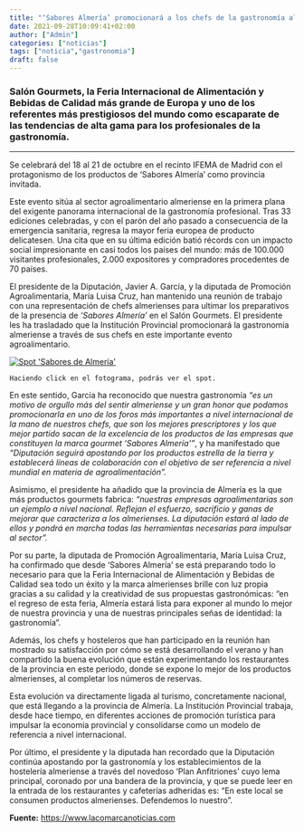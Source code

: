 ```yaml
---
title: "‘Sabores Almería’ promocionará a los chefs de la gastronomía almeriense en el Salón Gourmets"
date: 2021-09-28T10:09:41+02:00
author: ["Admin"]
categories: ["noticias"]
tags: ["noticia","gastronomia"]
draft: false
---
```

### Salón Gourmets, la Feria Internacional de Alimentación y Bebidas de Calidad más grande de Europa y uno de los referentes más prestigiosos del mundo como escaparate de las tendencias de alta gama para los profesionales de la gastronomía. 

***
  Se celebrará del 18 al 21 de octubre en el recinto IFEMA de Madrid con el protagonismo de los productos de ‘Sabores Almería’ como provincia invitada.
  
  Este evento sitúa al sector agroalimentario almeriense en la primera plana del exigente panorama internacional de la gastronomía profesional. Tras 33 ediciones celebradas, y con el parón del año pasado a consecuencia de la emergencia sanitaria, regresa la mayor feria europea de producto delicatesen. Una cita que en su última edición batió récords con un impacto social impresionante en casi todos los países del mundo: más de 100.000 visitantes profesionales, 2.000 expositores y compradores procedentes de 70 países.

  El presidente de la Diputación, Javier A. García, y la diputada de Promoción Agroalimentaria, María Luisa Cruz, han mantenido una reunión de trabajo con una representación de chefs almerienses para ultimar los preparativos de la presencia de _‘Sabores Almería’_ en el Salón Gourmets. El presidente les ha trasladado que la Institución Provincial promocionará la gastronomía almeriense a través de sus chefs en este importante evento agroalimentario. 


  [![Spot 'Sabores de Almería'](https://img.youtube.com/vi/5ZO_jedd2D0/0.jpg)](https://www.youtube.com/watch?v=5ZO_jedd2D0 "Spot 'Sabores de Almería'")  
  
    Haciendo click en el fotograma, podrás ver el spot.
  

  
  En este sentido, García ha reconocido que nuestra gastronomía _“es un motivo de orgullo más del sentir almeriense y un gran honor que podamos promocionarla en uno de los foros más importantes a nivel internacional de la mano de nuestros chefs, que son los mejores prescriptores y los que mejor partido sacan de la excelencia de los productos de las empresas que constituyen la marca gourmet ‘Sabores Almería'”_, y ha manifestado que _“Diputación seguirá apostando por los productos estrella de la tierra y establecerá líneas de colaboración con el objetivo de ser referencia a nivel mundial en materia de agroalimentación”._

  Asimismo, el presidente ha añadido que la provincia de Almería es la que más productos gourmets fabrica: _“nuestras empresas agroalimentarias son un ejemplo a nivel nacional. Reflejan el esfuerzo, sacrificio y ganas de mejorar que caracteriza a los almerienses. La diputación estará al lado de ellos y pondrá en marcha todas las herramientas necesarias para impulsar al sector”._

  Por su parte, la diputada de Promoción Agroalimentaria, María Luisa Cruz, ha confirmado que desde ‘Sabores Almería’ se está preparando todo lo necesario para que la Feria Internacional de Alimentación y Bebidas de Calidad sea todo un éxito y la marca almerienses brille con luz propia gracias a su calidad y la creatividad de sus propuestas gastronómicas: “en el regreso de esta feria, Almería estará lista para exponer al mundo lo mejor de nuestra provincia y una de nuestras principales señas de identidad: la gastronomía”.

  Además, los chefs y hosteleros que han participado en la reunión han mostrado su satisfacción por cómo se está desarrollando el verano y han compartido la buena evolución que están experimentando los restaurantes de la provincia en este periodo, donde se expone lo mejor de los productos almerienses, al completar los números de reservas.

  Esta evolución va directamente ligada al turismo, concretamente nacional, que está llegando a la provincia de Almería. La Institución Provincial trabaja, desde hace tiempo, en diferentes acciones de promoción turística para impulsar la economía provincial y consolidarse como un modelo de referencia a nivel internacional.

  Por último, el presidente y la diputada han recordado que la Diputación continúa apostando por la gastronomía y los establecimientos de la hostelería almeriense a través del novedoso ‘Plan Anfitriones’ cuyo lema principal, coronado por una bandera de la provincia, y que se puede leer en la entrada de los restaurantes y cafeterías adheridas es: “En este local se consumen productos almerienses. Defendemos lo nuestro”. 

**Fuente:** <https://www.lacomarcanoticias.com>

